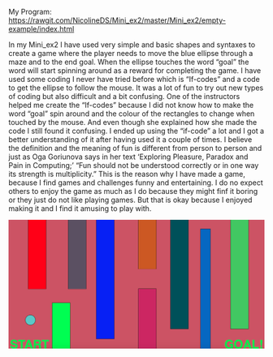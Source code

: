 

My Program: https://rawgit.com/NicolineDS/Mini_ex2/master/Mini_ex2/empty-example/index.html


In my Mini_ex2 I have used very simple and basic shapes and syntaxes to create a game where the player needs to move the blue ellipse through a maze and to the end goal. When the ellipse touches the word “goal” the word will start spinning around as a reward for completing the game. I have used some coding I never have tried before which is “If-codes” and a code to get the ellipse to follow the mouse. It was a lot of fun to try out new types of coding but also difficult and a bit confusing. One of the instructors helped me create the “If-codes” because I did not know how to make the word “goal” spin around and the colour of the rectangles to change when touched by the mouse. And even though she explained how she made the code I still found it confusing. I ended up using the “if-code” a lot and I got a better understanding of it after having used it a couple of times.
I believe the definition and the meaning of fun is different from person to person and just as Oga Goriunova says in her text ‘Exploring Pleasure, Paradox and Pain in Computing;’   “Fun should not be understood correctly or in one way its strength is multiplicity.” 
This is the reason why I have made a game, because I find games and challenges funny and entertaining. I do no expect others to enjoy the game as much as I do because they might finf it boring or they just do not like playing games. But that is okay because I enjoyed making it and I find it amusing to play with.

![alt tekst](https://github.com/NicolineDS/Mini_ex2/blob/master/Maze.png?raw=true)

